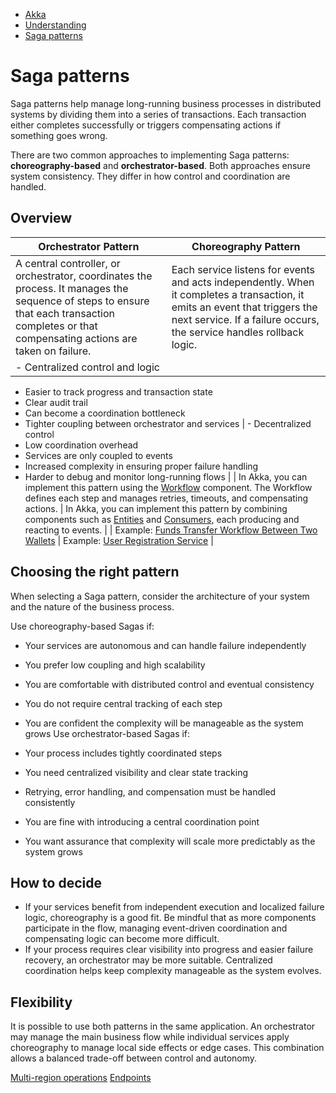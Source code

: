<!-- <nav> -->
- [Akka](../index.html)
- [Understanding](index.html)
- [Saga patterns](saga-patterns.html)

<!-- </nav> -->

# Saga patterns

Saga patterns help manage long-running business processes in distributed systems by dividing them into a series of transactions. Each transaction either completes successfully or triggers compensating actions if something goes wrong.

There are two common approaches to implementing Saga patterns: **choreography-based** and **orchestrator-based**. Both approaches ensure system consistency. They differ in how control and coordination are handled.

## <a href="about:blank#_overview"></a> Overview

| Orchestrator Pattern | Choreography Pattern |
| --- | --- |
| A central controller, or orchestrator, coordinates the process. It manages the sequence of steps to ensure that each transaction completes or that compensating actions are taken on failure. | Each service listens for events and acts independently. When it completes a transaction, it emits an event that triggers the next service. If a failure occurs, the service handles rollback logic. |
| - Centralized control and logic
  - Easier to track progress and transaction state
  - Clear audit trail
  - Can become a coordination bottleneck
  - Tighter coupling between orchestrator and services | - Decentralized control
  - Low coordination overhead
  - Services are only coupled to events
  - Increased complexity in ensuring proper failure handling
  - Harder to debug and monitor long-running flows |
| In Akka, you can implement this pattern using the [Workflow](../java/workflows.html) component. The Workflow defines each step and manages retries, timeouts, and compensating actions. | In Akka, you can implement this pattern by combining components such as [Entities](../java/event-sourced-entities.html) and [Consumers](../java/consuming-producing.html), each producing and reacting to events. |
| Example: [Funds Transfer Workflow Between Two Wallets](https://github.com/akka-samples/transfer-workflow-orchestration) | Example: [User Registration Service](https://github.com/akka-samples/choreography-saga-quickstart) |

## <a href="about:blank#_choosing_the_right_pattern"></a> Choosing the right pattern

When selecting a Saga pattern, consider the architecture of your system and the nature of the business process.

Use choreography-based Sagas if:

- Your services are autonomous and can handle failure independently
- You prefer low coupling and high scalability
- You are comfortable with distributed control and eventual consistency
- You do not require central tracking of each step
- You are confident the complexity will be manageable as the system grows
Use orchestrator-based Sagas if:

- Your process includes tightly coordinated steps
- You need centralized visibility and clear state tracking
- Retrying, error handling, and compensation must be handled consistently
- You are fine with introducing a central coordination point
- You want assurance that complexity will scale more predictably as the system grows

## <a href="about:blank#_how_to_decide"></a> How to decide

- If your services benefit from independent execution and localized failure logic, choreography is a good fit. Be mindful that as more components participate in the flow, managing event-driven coordination and compensating logic can become more difficult.
- If your process requires clear visibility into progress and easier failure recovery, an orchestrator may be more suitable. Centralized coordination helps keep complexity manageable as the system evolves.

## <a href="about:blank#_flexibility"></a> Flexibility

It is possible to use both patterns in the same application. An orchestrator may manage the main business flow while individual services apply choreography to manage local side effects or edge cases. This combination allows a balanced trade-off between control and autonomy.

<!-- <footer> -->
<!-- <nav> -->
[Multi-region operations](multi-region.html) [Endpoints](grpc-vs-http-endpoints.html)
<!-- </nav> -->

<!-- </footer> -->

<!-- <aside> -->

<!-- </aside> -->